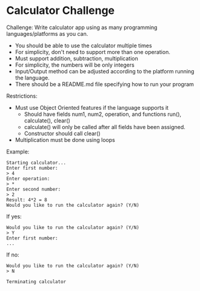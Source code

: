 # Calculator Challenge

Challenge: Write calculator app using as many programming languages/platforms as you can.
- You should be able to use the calculator multiple times
- For simplicity, don't need to support more than one operation.
- Must support addition, subtraction, multiplication
- For simplicity, the numbers will be only integers
- Input/Output method can be adjusted according to the platform running the language.
- There should be a README.md file specifying how to run your program

Restrictions:
- Must use Object Oriented features if the language supports it
  - Should have fields num1, num2, operation, and functions run(), calculate(), clear()
  - calculate() will only be called after all fields have been assigned.
  - Constructor should call clear()
- Multiplication must be done using loops

Example:

```
Starting calculator...
Enter first number:
> 4
Enter operation:
> *
Enter second number:
> 2
Result: 4*2 = 8
Would you like to run the calculator again? (Y/N)

```

If yes:

```
Would you like to run the calculator again? (Y/N)
> Y
Enter first number:
...
```

If no:

```
Would you like to run the calculator again? (Y/N)
> N

Terminating calculator
```







